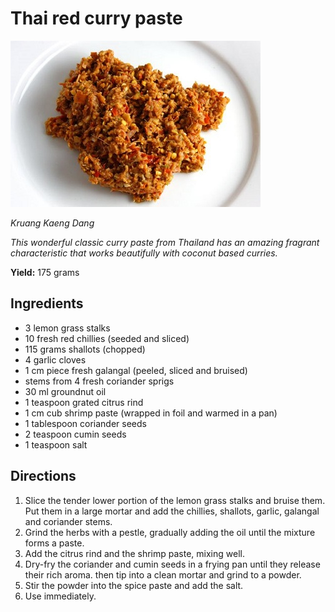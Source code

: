 # Thai red curry paste

![Thai Red](resources/thai-red.jpg)

*Kruang Kaeng Dang*

*This wonderful classic curry paste from Thailand has an amazing fragrant characteristic that works beautifully with coconut based curries.*

**Yield:** 175 grams

## Ingredients
- 3 lemon grass stalks
- 10 fresh red chillies (seeded and sliced)
- 115 grams shallots (chopped)
- 4 garlic cloves
- 1 cm piece fresh galangal (peeled, sliced and bruised)
- stems from 4 fresh coriander sprigs
- 30 ml groundnut oil
- 1 teaspoon grated citrus rind
- 1 cm cub shrimp paste (wrapped in foil and warmed in a pan)
- 1 tablespoon coriander seeds
- 2 teaspoon cumin seeds
- 1 teaspoon salt

## Directions
1. Slice the tender lower portion of the lemon grass stalks and bruise them. Put them in a large mortar and add the chillies, shallots, garlic, galangal and coriander stems.
1. Grind the herbs with a pestle, gradually adding the oil until the mixture forms a paste. 
1. Add the citrus rind and the shrimp paste, mixing well.
1. Dry-fry the coriander and cumin seeds in a frying pan until they release their rich aroma. then tip into a clean mortar and grind to a powder. 
1. Stir the powder into the spice paste and add the salt.
1. Use immediately.